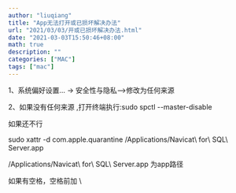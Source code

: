 ```yaml
---
author: "liuqiang"
title: "App无法打开或已损坏解决办法"
url: "2021/03/03/开或已损坏解决办法.html"
date: "2021-03-03T15:50:46+08:00"
math: true
description: ""
categories: ["MAC"]
tags: ["mac"]
---
```


1、系统偏好设置... -> 安全性与隐私-->修改为任何来源

2、如果没有任何来源  ,打开终端执行:sudo spctl --master-disable

如果还不行 

sudo xattr -d com.apple.quarantine /Applications/Navicat\ for\ SQL\ Server.app


/Applications/Navicat\ for\ SQL\ Server.app 为app路径  

如果有空格，空格前加 \
